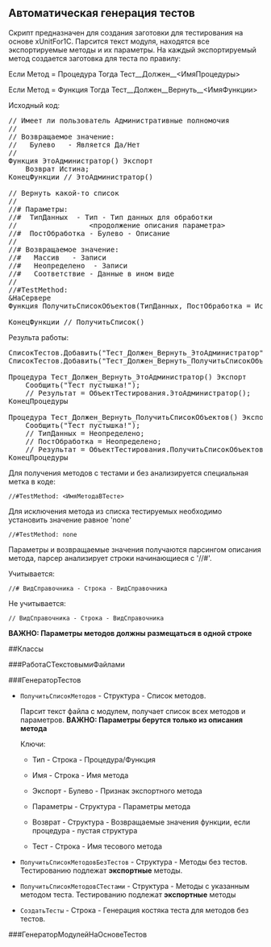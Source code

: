 Автоматическая генерация тестов
---

Скрипт предназначен для создания заготовки для тестирования на основе xUnitFor1C. Парсится текст модуля, находятся все экспортируемые методы и их параметры. На каждый экспортируемый метод создается заготовка для теста по правилу:

Если Метод = Процедура Тогда Тест__Должен__<ИмяПроцедуры>

Если Метод = Функция Тогда Тест__Должен__Вернуть__<ИмяФункции>

Исходный код:

<pre>
// Имеет ли пользователь Административные полномочия
// 
// Возвращаемое значение:
//   Булево   - Является Да/Нет
//
Функция ЭтоАдминистратор() Экспорт
	Возврат Истина;
КонецФункции // ЭтоАдминистратор()

// Вернуть какой-то список
//
//# Параметры:
//#  ТипДанных  - Тип - Тип данных для обработки
//                 <продолжение описания параметра>
//#  ПостОбработка - Булево - Описание
//
//# Возвращаемое значение:
//#   Массив   - Записи
//#   Неопределено  - Записи
//#   Соответствие - Данные в ином виде
//
//#TestMethod: 
&НаСервере
Функция ПолучитьСписокОбъектов(ТипДанных, ПостОбработка = Истина) Экспорт // текст
	
КонецФункции // ПолучитьСписок()
</pre>

Результа работы:

<pre>
СписокТестов.Добавить("Тест_Должен_Вернуть_ЭтоАдминистратор");
СписокТестов.Добавить("Тест_Должен_Вернуть_ПолучитьСписокОбъектов");

Процедура Тест_Должен_Вернуть_ЭтоАдминистратор() Экспорт
	Сообщить("Тест пустышка!");
	// Результат = ОбъектТестирования.ЭтоАдминистратор();
КонецПроцедуры

Процедура Тест_Должен_Вернуть_ПолучитьСписокОбъектов() Экспорт
	Сообщить("Тест пустышка!");
	// ТипДанных = Неопределено;
	// ПостОбработка = Неопределено;
	// Результат = ОбъектТестирования.ПолучитьСписокОбъектов(ТипДанных, ПостОбработка);
КонецПроцедуры
</pre>


Для получения методов с тестами и без анализируется специальная метка в коде:

<code>//#TestMethod: <ИмяМетодаВТесте></code>

Для исключения метода из списка тестируемых необходимо установить значение равное 'none'

<code>//#TestMethod: none</code>

Параметры и возвращаемые значения получаются парсингом описания метода, парсер анализирует строки начинающиеся с '//#'.

Учитывается:

<code>//#  ВидСправочника  - Строка - ВидСправочника</code>

Не учитывается:

<code>//  ВидСправочника  - Строка - ВидСправочника</code>

**ВАЖНО: Параметры методов должны размещаться в одной строке**


##Классы

###РаботаСТекстовымиФайлами

###ГенераторТестов

  - `ПолучитьСписокМетодов` - Структура - Список методов. 

    Парсит текст файла с модулем, получает список всех методов и параметров. 
    **ВАЖНО: Параметры берутся только из описания метода**

    Ключи: 

    - Тип - Строка - Процедура/Функция

    - Имя - Строка - Имя метода

    - Экспорт - Булево - Признак экспортного метода

    - Параметры - Структура - Параметры метода

    - Возврат - Структура - Возвращаемые значения функции, если процедура - пустая структура

    - Тест - Строка - Имя тесового метода

  - `ПолучитьСписокМетодовБезТестов` - Структура - Методы без тестов. Тестированию подлежат **экспортные** методы.

  - `ПолучитьСписокМетодовCТестами` - Структура - Методы с указанным методом теста. Тестированию подлежат **экспортные** методы

  - `СоздатьТесты` - Строка - Генерация костяка теста для методов без тестов.

###ГенераторМодулейНаОсновеТестов
